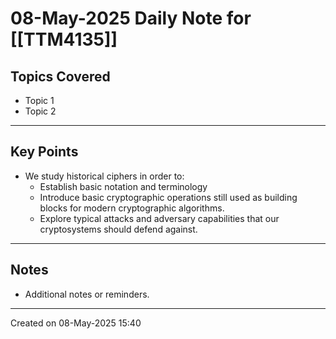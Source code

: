 # 08-May-2025 Daily Note for [[TTM4135]]

## Topics Covered
- Topic 1
- Topic 2

---
## Key Points
- We study historical ciphers in order to:
	- Establish basic notation and terminology
	- Introduce basic cryptographic operations still used as building blocks for modern cryptographic algorithms.
	- Explore typical attacks and adversary capabilities that our cryptosystems should defend against.
	

---
## Notes
- Additional notes or reminders.

---

Created on 08-May-2025 15:40
